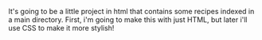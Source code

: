 It's going to be a little project in html that contains some recipes indexed in a main directory. First, i'm going to make this with just HTML, but later i'll use CSS to make it more stylish!
